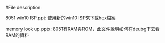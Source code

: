 #File description

8051 win10 ISP.ppt: 使用新的win10 ISP來下載hex檔案

memory look up.pptx: 8051有RAM與ROM，此文件說明如何在deubg下去看RAM的資料
